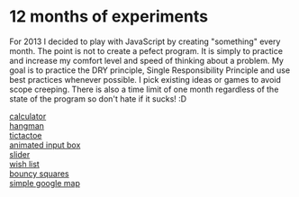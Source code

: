 12 months of experiments
========================

For 2013 I decided to play with JavaScript by creating "something" every month.
The point is not to create a pefect program. It is simply to practice and increase my comfort level and speed of thinking about a problem.
My goal is to practice the DRY principle, Single Responsibility Principle and use best practices whenever possible.
I pick existing ideas or games to avoid scope creeping.
There is also a time limit of one month regardless of the state of the program so don't hate if it sucks! :D

<a href="http://malena.github.io/javascript-experiments/calculator/" target="_blank">calculator</a><br>
<a href="http://malena.github.io/javascript-experiments/hangman/" target="_blank">hangman</a><br>
<a href="http://malena.github.io/javascript-experiments/tictactoe/" target="_blank">tictactoe</a><br>
<a href="http://malena.github.io/javascript-experiments/animated_input_box/" target="_blank">animated input box</a><br>
<a href="http://malena.github.io/javascript-experiments/slider/" target="_blank">slider</a><br>
<a href="http://malena.github.io/javascript-experiments/cookies/" target="_blank">wish list</a><br>
<a href="http://malena.github.io/javascript-experiments/bouncy_squares/" target="_blank">bouncy squares</a><br>
<a href="http://malena.github.io/javascript-experiments/google_maps/" target="_blank">simple google map</a><br>


